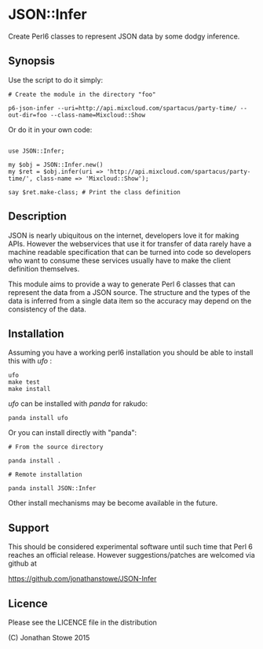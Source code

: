 # JSON::Infer

Create Perl6 classes to represent JSON data by some dodgy inference.

## Synopsis

Use the script to do it simply:

```
# Create the module in the directory "foo"

p6-json-infer --uri=http://api.mixcloud.com/spartacus/party-time/ --out-dir=foo --class-name=Mixcloud::Show

```

Or do it in your own code:

```

use JSON::Infer;

my $obj = JSON::Infer.new()
my $ret = $obj.infer(uri => 'http://api.mixcloud.com/spartacus/party-time/', class-name => 'Mixcloud::Show');

say $ret.make-class; # Print the class definition

```

## Description

JSON is nearly ubiquitous on the internet, developers love it for making
APIs.  However the webservices that use it for transfer of data rarely
have a machine readable specification that can be turned into code so
developers who want to consume these services usually have to make the
client definition themselves.

This module aims to provide a way to generate Perl 6 classes that can represent
the data from a JSON source.  The structure and the types of the data is
inferred from a single data item so the accuracy may depend on the
consistency of the data.

## Installation

Assuming you have a working perl6 installation you should be able to
install this with *ufo* :

    ufo
    make test
    make install

*ufo* can be installed with *panda* for rakudo:

    panda install ufo

Or you can install directly with "panda":

    # From the source directory
   
    panda install .

    # Remote installation

    panda install JSON::Infer

Other install mechanisms may be become available in the future.

## Support

This should be considered experimental software until such time that
Perl 6 reaches an official release.  However suggestions/patches are
welcomed via github at

   https://github.com/jonathanstowe/JSON-Infer

## Licence

Please see the LICENCE file in the distribution

(C) Jonathan Stowe 2015




